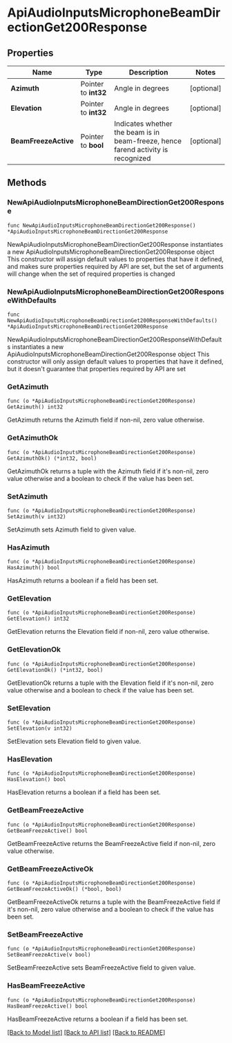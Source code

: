 # ApiAudioInputsMicrophoneBeamDirectionGet200Response

## Properties

Name | Type | Description | Notes
------------ | ------------- | ------------- | -------------
**Azimuth** | Pointer to **int32** | Angle in degrees | [optional] 
**Elevation** | Pointer to **int32** | Angle in degrees | [optional] 
**BeamFreezeActive** | Pointer to **bool** | Indicates whether the beam is in beam-freeze, hence farend activity is recognized | [optional] 

## Methods

### NewApiAudioInputsMicrophoneBeamDirectionGet200Response

`func NewApiAudioInputsMicrophoneBeamDirectionGet200Response() *ApiAudioInputsMicrophoneBeamDirectionGet200Response`

NewApiAudioInputsMicrophoneBeamDirectionGet200Response instantiates a new ApiAudioInputsMicrophoneBeamDirectionGet200Response object
This constructor will assign default values to properties that have it defined,
and makes sure properties required by API are set, but the set of arguments
will change when the set of required properties is changed

### NewApiAudioInputsMicrophoneBeamDirectionGet200ResponseWithDefaults

`func NewApiAudioInputsMicrophoneBeamDirectionGet200ResponseWithDefaults() *ApiAudioInputsMicrophoneBeamDirectionGet200Response`

NewApiAudioInputsMicrophoneBeamDirectionGet200ResponseWithDefaults instantiates a new ApiAudioInputsMicrophoneBeamDirectionGet200Response object
This constructor will only assign default values to properties that have it defined,
but it doesn't guarantee that properties required by API are set

### GetAzimuth

`func (o *ApiAudioInputsMicrophoneBeamDirectionGet200Response) GetAzimuth() int32`

GetAzimuth returns the Azimuth field if non-nil, zero value otherwise.

### GetAzimuthOk

`func (o *ApiAudioInputsMicrophoneBeamDirectionGet200Response) GetAzimuthOk() (*int32, bool)`

GetAzimuthOk returns a tuple with the Azimuth field if it's non-nil, zero value otherwise
and a boolean to check if the value has been set.

### SetAzimuth

`func (o *ApiAudioInputsMicrophoneBeamDirectionGet200Response) SetAzimuth(v int32)`

SetAzimuth sets Azimuth field to given value.

### HasAzimuth

`func (o *ApiAudioInputsMicrophoneBeamDirectionGet200Response) HasAzimuth() bool`

HasAzimuth returns a boolean if a field has been set.

### GetElevation

`func (o *ApiAudioInputsMicrophoneBeamDirectionGet200Response) GetElevation() int32`

GetElevation returns the Elevation field if non-nil, zero value otherwise.

### GetElevationOk

`func (o *ApiAudioInputsMicrophoneBeamDirectionGet200Response) GetElevationOk() (*int32, bool)`

GetElevationOk returns a tuple with the Elevation field if it's non-nil, zero value otherwise
and a boolean to check if the value has been set.

### SetElevation

`func (o *ApiAudioInputsMicrophoneBeamDirectionGet200Response) SetElevation(v int32)`

SetElevation sets Elevation field to given value.

### HasElevation

`func (o *ApiAudioInputsMicrophoneBeamDirectionGet200Response) HasElevation() bool`

HasElevation returns a boolean if a field has been set.

### GetBeamFreezeActive

`func (o *ApiAudioInputsMicrophoneBeamDirectionGet200Response) GetBeamFreezeActive() bool`

GetBeamFreezeActive returns the BeamFreezeActive field if non-nil, zero value otherwise.

### GetBeamFreezeActiveOk

`func (o *ApiAudioInputsMicrophoneBeamDirectionGet200Response) GetBeamFreezeActiveOk() (*bool, bool)`

GetBeamFreezeActiveOk returns a tuple with the BeamFreezeActive field if it's non-nil, zero value otherwise
and a boolean to check if the value has been set.

### SetBeamFreezeActive

`func (o *ApiAudioInputsMicrophoneBeamDirectionGet200Response) SetBeamFreezeActive(v bool)`

SetBeamFreezeActive sets BeamFreezeActive field to given value.

### HasBeamFreezeActive

`func (o *ApiAudioInputsMicrophoneBeamDirectionGet200Response) HasBeamFreezeActive() bool`

HasBeamFreezeActive returns a boolean if a field has been set.


[[Back to Model list]](../README.md#documentation-for-models) [[Back to API list]](../README.md#documentation-for-api-endpoints) [[Back to README]](../README.md)


